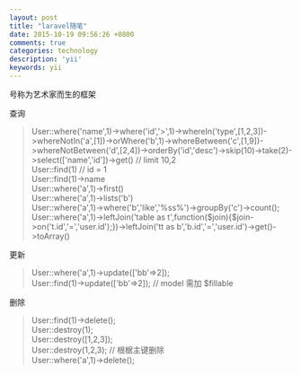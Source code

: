 ```yaml
---
layout: post
title: "laravel随笔"
date: 2015-10-19 09:56:26 +0800
comments: true
categories: technology
description: 'yii'
keywords: yii
---
```


号称为艺术家而生的框架

<!--more-->

查询
>User::where('name',1)->where('id','>',1)->whereIn('type',[1,2,3])->whereNotIn('a',[1])->orWhere('b',1)->whereBetween('c',[1,9])->whereNotBetween('d',[2,4])->orderBy('id','desc')->skip(10)->take(2)->select(['name','id'])->get() // limit 10,2   
>User::find(1)  // id = 1   
>User::find(1)->name   
>User::where('a',1)->first()   
>User::where('a',1)->lists('b')  
>User::where('a',1)->where('b','like','%ss%')->groupBy('c')->count();  
>User::where('a',1)->leftJoin('table as t',function($join){$join->on('t.id','=','user.id');})->leftJoin('tt as b','b.id','=','user.id')->get()->toArray()

更新
>User::where('a',1)->update(['bb'=>2]);  
>User::find(1)->update(['bb'=>2]); // model 需加 $fillable

删除
>User::find(1)->delete();  
>User::destroy(1);  
>User::destroy([1,2,3]);  
>User::destroy(1,2,3);  //  根椐主键删除  
>User::where('a',1)->delete();

